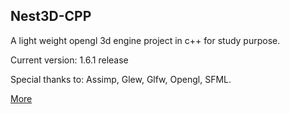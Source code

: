 Nest3D-CPP
-------------------------

A light weight opengl 3d engine project in c++ for study purpose.

Current version: 1.6.1 release

Special thanks to: Assimp, Glew, Glfw, Opengl, SFML.

[More](http://sindney.com/project/nest3d-cpp)